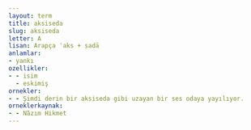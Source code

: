 ```yaml
---
layout: term
title: aksiseda
slug: aksiseda
letter: A
lisan: Arapça ʿaks + ṣadā
anlamlar:
- yankı
ozellikler:
- - isim
  - eskimiş
ornekler:
- - Şimdi derin bir aksiseda gibi uzayan bir ses odaya yayılıyor.
orneklerkaynak:
- - Nâzım Hikmet
---
```

